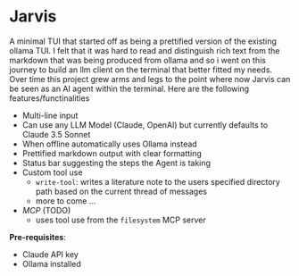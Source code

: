 # Jarvis

A minimal TUI that started off as being a prettified version of the existing ollama TUI. I felt that it was hard to read and distinguish rich text from the markdown that was being produced from ollama and so i went on this journey to build an llm client on the terminal that better fitted my needs. Over time this project grew arms and legs to the point where now Jarvis can be seen as an AI agent within the terminal. Here are the following features/functinalities

* Multi-line input
* Can use any LLM Model (Claude, OpenAI) but currently defaults to Claude 3.5 Sonnet
* When offline automatically uses Ollama instead
* Prettified markdown output with clear formatting
* Status bar suggesting the steps the Agent is taking
* Custom tool use
  - `write-tool`: writes a literature note to the users specified directory path based on the current thread of messages
  - more to come ...
* *MCP* (TODO)
  - uses tool use from the `filesystem` MCP server

**Pre-requisites**:
- Claude API key
- Ollama installed

